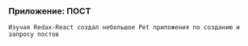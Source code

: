 ### Приложение: ПОСТ

`````
Изучая Redax-React создал небольшое Pet приложения по созданию и запросу постов
`````
